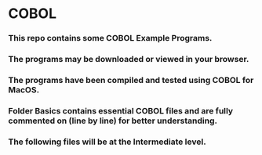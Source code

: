 # COBOL

### This repo contains some COBOL Example Programs.
### The programs may be downloaded or viewed in your browser.
### The programs have been compiled and tested using COBOL for MacOS.
### Folder Basics contains essential COBOL files and are fully commented on (line by line) for better understanding.
### The following files will be at the Intermediate level.
